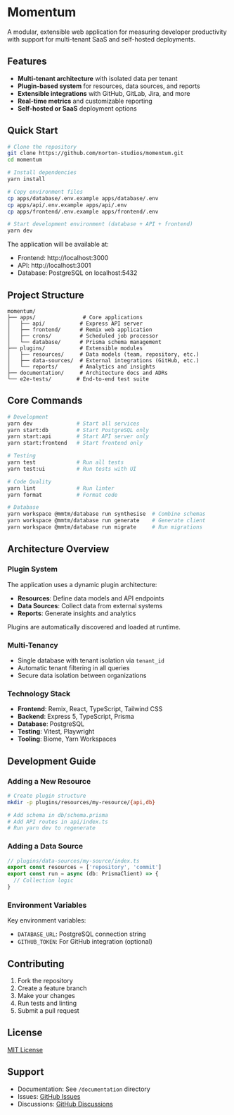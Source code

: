# Momentum

A modular, extensible web application for measuring developer productivity with support for multi-tenant SaaS and self-hosted deployments.

## Features

- **Multi-tenant architecture** with isolated data per tenant
- **Plugin-based system** for resources, data sources, and reports
- **Extensible integrations** with GitHub, GitLab, Jira, and more
- **Real-time metrics** and customizable reporting
- **Self-hosted or SaaS** deployment options

## Quick Start

```bash
# Clone the repository
git clone https://github.com/norton-studios/momentum.git
cd momentum

# Install dependencies
yarn install

# Copy environment files
cp apps/database/.env.example apps/database/.env
cp apps/api/.env.example apps/api/.env
cp apps/frontend/.env.example apps/frontend/.env

# Start development environment (database + API + frontend)
yarn dev
```

The application will be available at:
- Frontend: http://localhost:3000
- API: http://localhost:3001
- Database: PostgreSQL on localhost:5432

## Project Structure

```
momentum/
├── apps/               # Core applications
│   ├── api/           # Express API server
│   ├── frontend/      # Remix web application
│   ├── crons/         # Scheduled job processor
│   └── database/      # Prisma schema management
├── plugins/           # Extensible modules
│   ├── resources/     # Data models (team, repository, etc.)
│   ├── data-sources/  # External integrations (GitHub, etc.)
│   └── reports/       # Analytics and insights
├── documentation/     # Architecture docs and ADRs
└── e2e-tests/        # End-to-end test suite
```

## Core Commands

```bash
# Development
yarn dev              # Start all services
yarn start:db         # Start PostgreSQL only
yarn start:api        # Start API server only
yarn start:frontend   # Start frontend only

# Testing
yarn test             # Run all tests
yarn test:ui          # Run tests with UI

# Code Quality
yarn lint             # Run linter
yarn format           # Format code

# Database
yarn workspace @mmtm/database run synthesise  # Combine schemas
yarn workspace @mmtm/database run generate    # Generate client
yarn workspace @mmtm/database run migrate     # Run migrations
```

## Architecture Overview

### Plugin System

The application uses a dynamic plugin architecture:

- **Resources**: Define data models and API endpoints
- **Data Sources**: Collect data from external systems
- **Reports**: Generate insights and analytics

Plugins are automatically discovered and loaded at runtime.

### Multi-Tenancy

- Single database with tenant isolation via `tenant_id`
- Automatic tenant filtering in all queries
- Secure data isolation between organizations

### Technology Stack

- **Frontend**: Remix, React, TypeScript, Tailwind CSS
- **Backend**: Express 5, TypeScript, Prisma
- **Database**: PostgreSQL
- **Testing**: Vitest, Playwright
- **Tooling**: Biome, Yarn Workspaces

## Development Guide

### Adding a New Resource

```bash
# Create plugin structure
mkdir -p plugins/resources/my-resource/{api,db}

# Add schema in db/schema.prisma
# Add API routes in api/index.ts
# Run yarn dev to regenerate
```

### Adding a Data Source

```typescript
// plugins/data-sources/my-source/index.ts
export const resources = ['repository', 'commit']
export const run = async (db: PrismaClient) => {
  // Collection logic
}
```

### Environment Variables

Key environment variables:

- `DATABASE_URL`: PostgreSQL connection string
- `GITHUB_TOKEN`: For GitHub integration (optional)

## Contributing

1. Fork the repository
2. Create a feature branch
3. Make your changes
4. Run tests and linting
5. Submit a pull request

## License

[MIT License](LICENSE)

## Support

- Documentation: See `/documentation` directory
- Issues: [GitHub Issues](https://github.com/norton-studios/momentum/issues)
- Discussions: [GitHub Discussions](https://github.com/norton-studios/momentum/discussions)